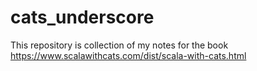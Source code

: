 # cats_underscore
This repository is collection of my notes for the book https://www.scalawithcats.com/dist/scala-with-cats.html
